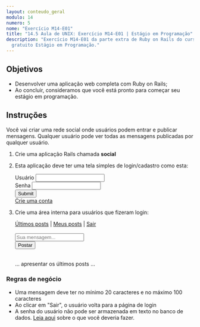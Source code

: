 ```yaml
---
layout: conteudo_geral
modulo: 14
numero: 5
nome: "Exercício M14-E01"
title: "14.5 Aula de UNIX: Exercício M14-E01 | Estágio em Programação"
description: "Exercício M14-E01 da parte extra de Ruby on Rails do curso online
  gratuito Estágio em Programação."
---
```


## Objetivos

- Desenvolver uma aplicação web completa com Ruby on Rails;
- Ao concluir, consideramos que você está pronto para começar seu estágio em
  programação.

## Instruções

Você vai criar uma rede social onde usuários podem entrar e publicar mensagens.
Qualquer usuário pode ver todas as mensagens publicadas por qualquer usuário.

1. Crie uma aplicação Rails chamada **social**

2. Esta aplicação deve ter uma tela simples de login/cadastro como esta:

    <div class="row">
      <div class="col-6 offset-1 bg-light p-3">
        <form>
          <div class="form-group">
            <label for="exampleInputUsername">Usuário</label>
            <input type="text" class="form-control" id="exampleInputUsername">
          </div>
          <div class="form-group">
            <label for="exampleInputPassword1">Senha</label>
            <input type="password" class="form-control" id="exampleInputPassword1">
          </div>
          <button type="submit" class="btn btn-primary">Submit</button>
          <br>
          <a href="#">Crie uma conta</a>
        </form>
      </div>
    </div>

3. Crie uma área interna para usuários que fizeram login:

    <div class="row">
      <div class="col-6 offset-1 bg-light p-3">
        <div>
          <a href="#" class="text-secondary">Últimos posts</a> | <a href="#">Meus posts</a> | <a href="#">Sair</a>
        </div>
        <br>
        <form class="form-inline">
          <div class="form-group mx-sm-3 mb-2">
            <input type="text" class="form-control" placeholder="Sua mensagem...">
          </div>
          <button type="submit" class="btn btn-primary mb-2">Postar</button>
        </form>
        <br>
        <div class="text-center bg-secondary text-white p-3">
          ... apresentar os últimos posts ...
        </div>
      </div>
    </div>

### Regras de negócio

- Uma mensagem deve ter no mínimo 20 caracteres e no máximo 100 caracteres
- Ao clicar em "Sair", o usuário volta para a página de login
- A senha do usuário não pode ser armazenada em texto no banco de dados.
  [Leia aqui](https://medium.com/@barbolo/sinto-muito-mas-a-sua-senha-pode-estar-comprometida-959368fbfc03)
  sobre o que você deveria fazer.
